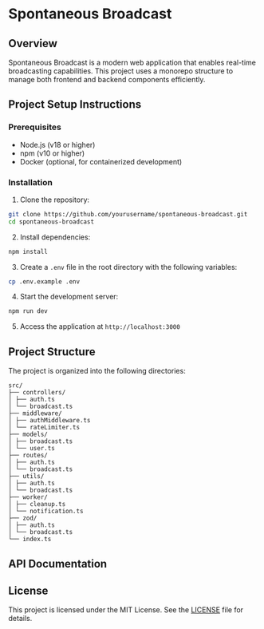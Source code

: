 # Spontaneous Broadcast

## Overview

Spontaneous Broadcast is a modern web application that enables real-time broadcasting capabilities. This project uses a monorepo structure to manage both frontend and backend components efficiently.

## Project Setup Instructions

### Prerequisites

- Node.js (v18 or higher)
- npm (v10 or higher)
- Docker (optional, for containerized development)

### Installation

1. Clone the repository:

```bash
git clone https://github.com/yourusername/spontaneous-broadcast.git
cd spontaneous-broadcast
```

2. Install dependencies:

```bash
npm install
```

3. Create a `.env` file in the root directory with the following variables:

```bash
cp .env.example .env
```

4. Start the development server:

```bash
npm run dev
```

5. Access the application at `http://localhost:3000`

## Project Structure

The project is organized into the following directories:

```
src/
├── controllers/
│ ├── auth.ts
│ └── broadcast.ts
├── middleware/
│ ├── authMiddleware.ts
│ └── rateLimiter.ts
├── models/
│ ├── broadcast.ts
│ └── user.ts
├── routes/
│ ├── auth.ts
│ └── broadcast.ts
├── utils/
│ ├── auth.ts
│ └── broadcast.ts
├── worker/
│ ├── cleanup.ts
│ └── notification.ts
├── zod/
│ ├── auth.ts
│ └── broadcast.ts
└── index.ts
```

## API Documentation

## License

This project is licensed under the MIT License. See the [LICENSE](LICENSE) file for details.
